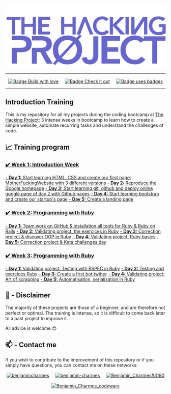 <img src="./thp-logo.png" alt="logo THP" />

---

<p align="center">
  <a href="https://forthebadge.com"><img align="center" src="https://forthebadge.com/images/badges/built-with-love.svg" alt="Badge Build with love"/></a>
  &nbsp;&nbsp;&nbsp;
  <a href="https://forthebadge.com"><img align="center" src="https://forthebadge.com/images/badges/check-it-out.svg" alt="Badge Check it out"/></a>
  &nbsp;&nbsp;&nbsp;
  <a href="https://forthebadge.com"><img align="center" src="https://forthebadge.com/images/badges/uses-badges.svg" alt="Badge uses badges"/></a>
</p>

---

## Introduction Training

This is my repository for all my projects during the coding bootcamp at [The Hacking Project](https://www.thehackingproject.org/):
3 intense weeks in bootcamp to learn how to create a simple website, automate recurring tasks and understand the challenges of code.

## :chart_with_upwards_trend: Training program

### [:heavy_check_mark: **Week 1:** Introduction Week](https://github.com/BenjaminCharmes/THP_Introduction/tree/main/Week_1)

[- **Day 1:** Start learning HTML, CSS and create our first page: MotherFuckingWebsite with 3 different versions](https://github.com/BenjaminCharmes/THP_Introduction/tree/main/Week_1/Day_1)
[- **Day 2:** Reproduce the Google homepage](https://github.com/BenjaminCharmes/THP_Introduction/tree/main/Week_1/Day_2)
[- **Day 3:** Start learning git, github and deploy online google page of day 2 with Github pages](https://github.com/BenjaminCharmes/THP_Introduction/tree/main/Week_1/Day_3)
[- **Day 4:** Start learning bootstrap and create our startup's page](https://github.com/BenjaminCharmes/THP_Introduction/tree/main/Week_1/Day_4)
[- **Day 5:** Create a landing page](https://github.com/BenjaminCharmes/THP_Introduction/tree/main/Week_1/Day_5)

### [:heavy_check_mark: **Week 2:** Programming with Ruby](https://github.com/BenjaminCharmes/THP_Introduction/tree/main/Week_2)

[- **Day 1:** Team work on GitHub & installation all tools for Ruby & Ruby on Rails](https://github.com/BenjaminCharmes/THP_Introduction/tree/main/Week_2/Day_1)
[- **Day 2:** Validating project: the exercices in Ruby](https://github.com/BenjaminCharmes/THP_Introduction/tree/main/Week_2/Day_2)
[- **Day 3:** Correction project & discover OOP in Ruby](https://github.com/BenjaminCharmes/THP_Introduction/tree/main/Week_2/Day_3)
[- **Day 4:** Validating project: Ruby basics](https://github.com/BenjaminCharmes/THP_Introduction/tree/main/Week_2/Day_4)
[- **Day 5:** Correction project & Kata challenges day](https://github.com/BenjaminCharmes/THP_Introduction/tree/main/Week_2/Day_5)

### [:heavy_check_mark: **Week 3:** Programming with Ruby](https://github.com/BenjaminCharmes/THP_Introduction/tree/main/Week_3)

[- **Day 1:** Validating project: Testing with RSPEC in Ruby](https://github.com/BenjaminCharmes/THP_Introduction/tree/main/Week_3/Day_1)
[- **Day 2:** Testing and exercices Ruby](https://github.com/BenjaminCharmes/THP_Introduction/tree/main/Week_3/Day_2)
[- **Day 3:** Create a first bot twitter](https://github.com/BenjaminCharmes/THP_Introduction/tree/main/Week_3/Day_3)
[- **Day 4:** Validating project: Art of scrapping](https://github.com/BenjaminCharmes/THP_Introduction/tree/main/Week_3/Day_4)
[- **Day 5:** Automatisation, serialization in Ruby](https://github.com/BenjaminCharmes/THP_Introduction/tree/main/Week_3/Day_5)

## 🚨 - Disclaimer

The majority of these projects are those of a beginner, and are therefore not perfect or optimal. The training is intense, so it is difficult to come back later to a past project to improve it.

All advice is welcome 😊

## 📫 - Contact me

If you wish to contribute to the improvement of this repository or if you simply have questions, you can contact me on these networks:

<p align="center">
<a href="https://twitter.com/benjamincharmes" target="blank"><img align="center" src="https://raw.githubusercontent.com/rahuldkjain/github-profile-readme-generator/master/src/images/icons/Social/twitter.svg" alt="benjamincharmes" width="50" height="50"/></a>
&nbsp;&nbsp;&nbsp;
<a href="https://linkedin.com/in/benjamin-charmes" target="blank"><img align="center" src="https://raw.githubusercontent.com/rahuldkjain/github-profile-readme-generator/master/src/images/icons/Social/linked-in-alt.svg" alt="benjamin-charmes" width="50" height="50"/></a>
&nbsp;&nbsp;&nbsp;
<a href="https://discord.gg/Benjamin_Charmes#3190" target="blank"><img align="center" src="https://raw.githubusercontent.com/rahuldkjain/github-profile-readme-generator/master/src/images/icons/Social/discord.svg" alt="Benjamin_Charmes#3190" width="50" height="50"/></a>
</p>
<p align="center">
<a href="https://www.codewars.com/users/BenjaminCharmes" target="blank"><img align="center" src="https://www.codewars.com/users/BenjaminCharmes/badges/large" alt="Benjamin_Charmes_codewars"/></a>
</p>